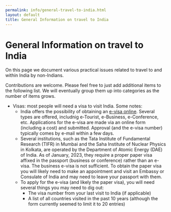 ```yaml
---
permalink: info/general-travel-to-india.html
layout: default
title: General Information on travel to India
---
```


# General Information on travel to India

On this page we document various practical issues related to travel to
and within India by non-Indians.

Contributions are welcome. Please feel free to just add additional items
to the following list. We will eventually group them up into categories
as the number of items grows.

  * Visas: most people will need a visa to visit India. Some notes:
    * India offers the possibility of obtaining an [e-visa online](https://indianvisaonline.gov.in/evisa/tvoa.html). Several types are offered, includnig e-Tourist, e-Business, e-Conference, etc. Applications for the e-visa are made
     via an online form (including a cost) and submitted. Approval (and
     the e-visa number) typically comes by e-mail within a few days. 
    * Several institutions, such as the Tata Institute of Fundamental
      Research (TIFR) in Mumbai and the Saha Institute of Nuclear Physics
      in Kolkata, are operated by the Department of Atomic Energy (DAE) of
      India. As of January, 2023, they require a proper paper visa affixed 
      in the passport (business or conference) rather than an e-visa. The
      business e-visa is not sufficient. To obtain the paper visa you
      will likely need to make an appointment and visit an Embassy or
      Consulate of India and may need to leave your passport with them.
    * To apply for the e-visa (and likely the paper visa), you will need 
      several things you may need to dig out: 
      * The visa number from your last visit to India (if applicable) 
      * A list of all countries visited in the past 10 years (although
        the form currently seemed to limit it to 20 entries)

